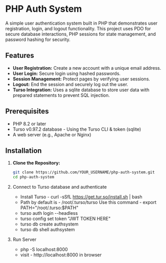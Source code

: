 # PHP Auth System

A simple user authentication system built in PHP that demonstrates user registration, login, and logout functionality. This project uses PDO for secure database interactions, PHP sessions for state management, and password hashing for security.

## Features

- **User Registration:** Create a new account with a unique email address.
- **User Login:** Secure login using hashed passwords.
- **Session Management:** Protect pages by verifying user sessions.
- **Logout:** End the session and securely log out the user.
- **Turso Integration:** Uses a sqlite database to store user data with prepared statements to prevent SQL injection.

## Prerequisites

- PHP 8.2 or later
- Turso v0.97.2 database - Using the Turso CLI & token (sqlite)
- A web server (e.g., Apache or Nginx)

## Installation

1. **Clone the Repository:**

   ```bash
   git clone https://github.com/YOUR_USERNAME/php-auth-system.git
   cd php-auth-system


2. Connect to Turso database and authenticate
    - Install Turso -  curl -sSfL https://get.tur.so/install.sh | bash
    - Path by default is - /root/.turso/turso 
        Use this command - export PATH="/root/.turso:$PATH"
    - turso auth login --headless 
    - turso config set token "JWT TOKEN HERE"
    - turso db create authsystem
    - turso db shell authsystem

3. Run Server 
    - php -S localhost:8000
    - visit - http://localhost:8000 in browser 
    